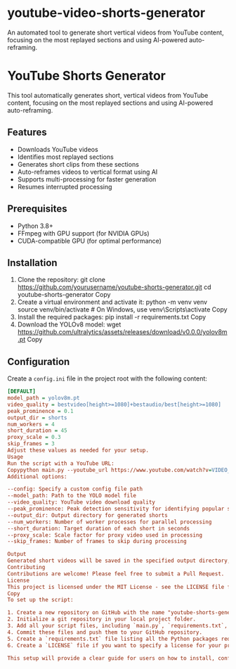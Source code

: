 # youtube-video-shorts-generator
An automated tool to generate short vertical videos from YouTube content, focusing on the most replayed sections and using AI-powered auto-reframing.
# YouTube Shorts Generator

This tool automatically generates short, vertical videos from YouTube content, focusing on the most replayed sections and using AI-powered auto-reframing.

## Features

- Downloads YouTube videos
- Identifies most replayed sections
- Generates short clips from these sections
- Auto-reframes videos to vertical format using AI
- Supports multi-processing for faster generation
- Resumes interrupted processing

## Prerequisites

- Python 3.8+
- FFmpeg with GPU support (for NVIDIA GPUs)
- CUDA-compatible GPU (for optimal performance)

## Installation

1. Clone the repository:
git clone https://github.com/yourusername/youtube-shorts-generator.git
cd youtube-shorts-generator
Copy
2. Create a virtual environment and activate it:
python -m venv venv
source venv/bin/activate  # On Windows, use venv\Scripts\activate
Copy
3. Install the required packages:
pip install -r requirements.txt
Copy
4. Download the YOLOv8 model:
wget https://github.com/ultralytics/assets/releases/download/v0.0.0/yolov8m.pt
Copy
## Configuration

Create a `config.ini` file in the project root with the following content:

```ini
[DEFAULT]
model_path = yolov8m.pt
video_quality = bestvideo[height>=1080]+bestaudio/best[height>=1080]
peak_prominence = 0.1
output_dir = shorts
num_workers = 4
short_duration = 45
proxy_scale = 0.3
skip_frames = 3
Adjust these values as needed for your setup.
Usage
Run the script with a YouTube URL:
Copypython main.py --youtube_url https://www.youtube.com/watch?v=VIDEO_ID
Additional options:

--config: Specify a custom config file path
--model_path: Path to the YOLO model file
--video_quality: YouTube video download quality
--peak_prominence: Peak detection sensitivity for identifying popular segments
--output_dir: Output directory for generated shorts
--num_workers: Number of worker processes for parallel processing
--short_duration: Target duration of each short in seconds
--proxy_scale: Scale factor for proxy video used in processing
--skip_frames: Number of frames to skip during processing

Output
Generated short videos will be saved in the specified output directory, organized by video ID.
Contributing
Contributions are welcome! Please feel free to submit a Pull Request.
License
This project is licensed under the MIT License - see the LICENSE file for details.
Copy
To set up the script:

1. Create a new repository on GitHub with the name "youtube-shorts-generator".
2. Initialize a git repository in your local project folder.
3. Add all your script files, including `main.py`, `requirements.txt`, and the `README.md`.
4. Commit these files and push them to your GitHub repository.
5. Create a `requirements.txt` file listing all the Python packages required for your script. You can generate this using `pip freeze > requirements.txt` in your virtual environment.
6. Create a `LICENSE` file if you want to specify a license for your project.

This setup will provide a clear guide for users on how to install, configure, and use your YouTube Shorts Generator script.
